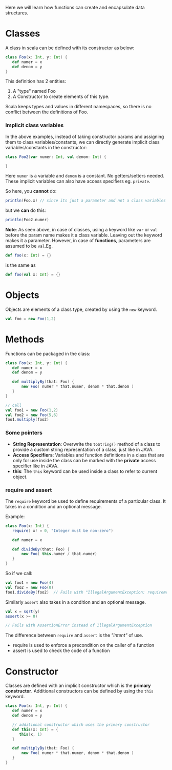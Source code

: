 Here we will learn how functions can create and encapsulate data structures.

# Classes

A class in scala can be defined with its constructor as below:
```scala
class Foo(x: Int, y: Int) {
   def numer = x
   def denom = y
}
```
This definition has 2 entities: 

1. A "type" named Foo
2. A Constructor to create elements of this type.

Scala keeps types and values in different namespaces, so there is no conflict between the definitions of Foo.

### Implicit class variables
In the above examples, instead of taking constructor params and assigning them to class variables/constants, we can directly generate implicit class variables/constants in the constructor:
```scala
class Foo2(var numer: Int, val denom: Int) {

}
```
Here `numer` is a variable and `denom` is a constant. No getters/setters needed. These implicit variables can also have access specifiers eg. `private`.

So here, you **cannot** do:
```scala
println(Foo.x) // since its just a parameter and not a class variables
```
but we **can** do this:
```scala
println(Foo2.numer)
```

**Note**: As seen above, in case of classes, using a keyword like `var` or `val` before the param name makes it a class variable. Leaving out the keyword makes it a parameter. However, in case of **functions**, parameters are assumed to be `val`.Eg.
```scala
def foo(x: Int) = {}
```
is the same as 
```scala
def foo(val x: Int) = {}
```

# Objects

Objects are elements of a class type, created by using the `new` keyword.
```scala
val foo = new Foo(1,2)
```

# Methods

Functions can be packaged in the class:
```scala
class Foo(x: Int, y: Int) {
   def numer = x
   def denom = y

   def multiplyBy(that: Foo) {
       new Foo( numer * that.numer, denom * that.denom )
   }
}

// call
val foo1 = new Foo(1,2)
val foo2 = new Foo(5,6)
foo1.multiply(foo2)
```

### Some pointers
* **String Representation**: Overwrite the `toString()` method of a class to provide a custom string representation of a class, just like in JAVA.
* **Access Specifiers**: Variables and function definitions in a class that are only for use inside the class can be marked with the **private** access specifier like in JAVA.
* **this**: The `this` keyword can be used inside a class to refer to current object.

### require and assert
The `require` keyword be used to define requirements of a particular class. It takes in a condition and an optional message.

Example: 
```scala
class Foo(x: Int) {
   require( x! = 0, "Integer must be non-zero")

   def numer = x

   def divideBy(that: Foo) {
       new Foo( this.numer / that.numer)
   }
}
```
So if we call:
```scala
val foo1 = new Foo(4)
val foo2 = new Foo(0)
foo1.divideBy(foo2)  // Fails with "IllegalArgumentException: requirement failed: Integer must be non-zero"
```

Similarly `assert` also takes in a condition and an optional message.
```scala
val x = sqrt(y)
assert(x >= 0)

// Fails with AssertionError instead of IllegalArgumentException
```
The difference between `require` and `assert` is the _"intent"_ of use.
* require is used to enforce a precondition on the caller of a function
* assert is used to check the code of a function

# Constructor

Classes are defined with an implicit constructor which is the **primary constructor**. Additional constructors can be defined by using the `this` keyword.
```scala
class Foo(x: Int, y: Int) {
   def numer = x
   def denom = y

   // additional constructor which uses the primary constructor
   def this(x: Int) = {
      this(x, 1)
   }

   def multiplyBy(that: Foo) {
       new Foo( numer * that.numer, denom * that.denom )
   }
}
```


